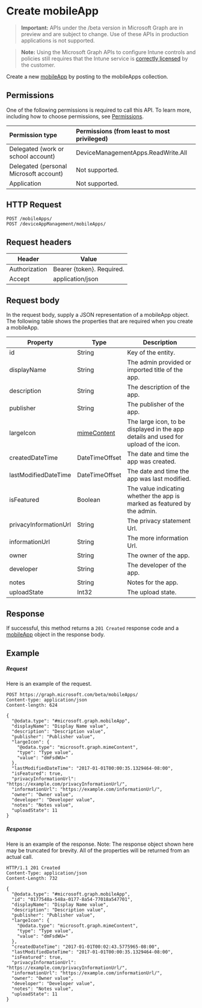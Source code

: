 ﻿# Create mobileApp

> **Important:** APIs under the /beta version in Microsoft Graph are in preview and are subject to change. Use of these APIs in production applications is not supported.

> **Note:** Using the Microsoft Graph APIs to configure Intune controls and policies still requires that the Intune service is [correctly licensed](https://go.microsoft.com/fwlink/?linkid=839381) by the customer.

Create a new [mobileApp](../resources/intune_apps_mobileapp.md) by posting to the mobileApps collection.
## Permissions
One of the following permissions is required to call this API. To learn more, including how to choose permissions, see [Permissions](../../../concepts/permissions_reference.md).

|Permission type      | Permissions (from least to most privileged)              |
|:--------------------|:---------------------------------------------------------|
|Delegated (work or school account) | DeviceManagementApps.ReadWrite.All    |
|Delegated (personal Microsoft account) | Not supported.    |
|Application | Not supported. |

## HTTP Request
<!-- {
  "blockType": "ignored"
}
-->
```http
POST /mobileApps/
POST /deviceAppManagement/mobileApps/
```

## Request headers
|Header|Value|
|---|---|
|Authorization|Bearer {token}. Required.|
|Accept|application/json|

## Request body
In the request body, supply a JSON representation of a mobileApp object.
The following table shows the properties that are required when you create a mobileApp.

|Property|Type|Description|
|---|---|---|
|id|String|Key of the entity.|
|displayName|String|The admin provided or imported title of the app.|
|description|String|The description of the app.|
|publisher|String|The publisher of the app.|
|largeIcon|[mimeContent](../resources/intune_apps_mimecontent.md)|The large icon, to be displayed in the app details and used for upload of the icon.|
|createdDateTime|DateTimeOffset|The date and time the app was created.|
|lastModifiedDateTime|DateTimeOffset|The date and time the app was last modified.|
|isFeatured|Boolean|The value indicating whether the app is marked as featured by the admin.|
|privacyInformationUrl|String|The privacy statement Url.|
|informationUrl|String|The more information Url.|
|owner|String|The owner of the app.|
|developer|String|The developer of the app.|
|notes|String|Notes for the app.|
|uploadState|Int32|The upload state.|

## Response

If successful, this method returns a `201 Created` response code and a [mobileApp](../resources/intune_apps_mobileapp.md) object in the response body.

## Example

##### Request

Here is an example of the request.
```http
POST https://graph.microsoft.com/beta/mobileApps/
Content-type: application/json
Content-length: 624

{
  "@odata.type": "#microsoft.graph.mobileApp",
  "displayName": "Display Name value",
  "description": "Description value",
  "publisher": "Publisher value",
  "largeIcon": {
    "@odata.type": "microsoft.graph.mimeContent",
    "type": "Type value",
    "value": "dmFsdWU="
  },
  "lastModifiedDateTime": "2017-01-01T00:00:35.1329464-08:00",
  "isFeatured": true,
  "privacyInformationUrl": "https://example.com/privacyInformationUrl/",
  "informationUrl": "https://example.com/informationUrl/",
  "owner": "Owner value",
  "developer": "Developer value",
  "notes": "Notes value",
  "uploadState": 11
}
```

##### Response

Here is an example of the response. Note: The response object shown here may be truncated for brevity. All of the properties will be returned from an actual call.
```http
HTTP/1.1 201 Created
Content-Type: application/json
Content-Length: 732

{
  "@odata.type": "#microsoft.graph.mobileApp",
  "id": "0177548a-548a-0177-8a54-77018a547701",
  "displayName": "Display Name value",
  "description": "Description value",
  "publisher": "Publisher value",
  "largeIcon": {
    "@odata.type": "microsoft.graph.mimeContent",
    "type": "Type value",
    "value": "dmFsdWU="
  },
  "createdDateTime": "2017-01-01T00:02:43.5775965-08:00",
  "lastModifiedDateTime": "2017-01-01T00:00:35.1329464-08:00",
  "isFeatured": true,
  "privacyInformationUrl": "https://example.com/privacyInformationUrl/",
  "informationUrl": "https://example.com/informationUrl/",
  "owner": "Owner value",
  "developer": "Developer value",
  "notes": "Notes value",
  "uploadState": 11
}
```



